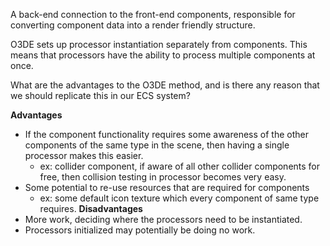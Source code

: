 
A back-end connection to the front-end components, responsible for converting component data into a render friendly structure.

O3DE sets up processor instantiation separately from components. This means that processors have the ability to process multiple components at once.

What are the advantages to the O3DE method, and is there any reason that we should replicate this in our ECS system?

**Advantages**
- If the component functionality requires some awareness of the other components of the same type in the scene, then having a single processor makes this easier.
	- ex: collider component, if aware of all other collider components for free, then collision testing in processor becomes very easy.
- Some potential to re-use resources that are required for components
	- ex: some default icon texture which every component of same type requires.
**Disadvantages**
- More work, deciding where the processors need to be instantiated.
- Processors initialized may potentially be doing no work.